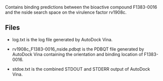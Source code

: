 Contains binding predictions between the bioactive compound F1383-0016 and the nside search space on the virulence factor rv1908c.

## Files

- log.txt is the log file generated by AutoDock Vina.

- rv1908c_F1383-0016_nside.pdbqt is the PDBQT file generated by AutoDock Vina containing the orientation and binding location of F1383-0016.

- stdoe.txt is the combined STDOUT and STDERR output of AutoDock Vina.

